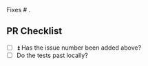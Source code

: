Fixes # .

## PR Checklist
- [ ] ⏫ Has the issue number been added above?
- [ ] Do the tests past locally?
